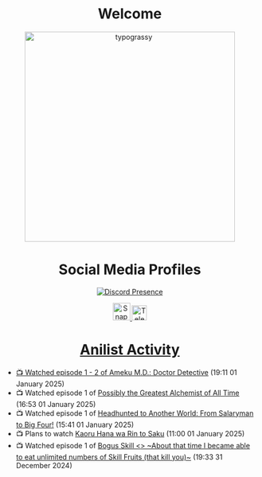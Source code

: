 <div align="center">

# Welcome
<a href="https://github.com/kawarimidoll/typograssy">
    <img alt="typograssy" src="https://typograssy.deno.dev/api?text=%E3%82%88%E3%81%86%E3%81%93%E3%81%9D%E3%81%BF%E3%81%AA%E3%81%95%E3%82%93%20-%20Sheby--&&l0=none&l1=82d9d0&l2=027353&l3=038c4c&l4=01402e&bg=none&frame=none&speed=100&comment=" width="421.99">
</a>

</div>

<div align="center">

# Social Media Profiles

[![Discord Presence](https://lanyard.cnrad.dev/api/612532963938271232)](https://discord.com/users/612532963938271232)


<a href="https://www.snapchat.com/add/a.sheby" title="Snapchat Profile">
    <img src="https://www.freepnglogos.com/uploads/snapchat-logo-png-0.png" width="35" alt="Snapchat Logo" />


<a href="https://t.me/ASheby" title="Telegram Profile">
    <img src="https://www.freepnglogos.com/uploads/telegram-logo-png-0.png" width="30" alt="Telegram Logo" />


</div>

<div align="center">

# Anilist Activity

</div>

<!-- ANILIST_ACTIVITY:start -->

-   📺 Watched episode 1 - 2 of [Ameku M.D.: Doctor Detective](https://anilist.co/anime/176642) (19:11 01 January 2025)
-   📺 Watched episode 1 of [Possibly the Greatest Alchemist of All Time](https://anilist.co/anime/177506) (16:53 01 January 2025)
-   📺 Watched episode 1 of [Headhunted to Another World: From Salaryman to Big Four!](https://anilist.co/anime/179689) (15:41 01 January 2025)
-   📺 Plans to watch [Kaoru Hana wa Rin to Saku](https://anilist.co/anime/181444) (11:00 01 January 2025)
-   📺 Watched episode 1 of [Bogus Skill <<Fruitmaster>> ~About that time I became able to eat unlimited numbers of Skill Fruits (that kill you)~](https://anilist.co/anime/178100) (19:33 31 December 2024)

<!-- ANILIST_ACTIVITY:end -->
